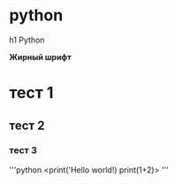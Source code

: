 # python
h1 Python

**Жирный шрифт**

# тест 1
## тест 2
### тест 3
'''python
<print('Hello world!)
print(1+2)>
'''
